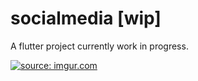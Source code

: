 # socialmedia [wip]

A flutter project currently work in progress.

<a href="https://imgur.com/boA2Qx5"><img src="https://i.imgur.com/boA2Qx5.jpg" title="source: imgur.com" /></a>
